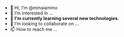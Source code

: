 
- 👋 Hi, I’m @mmaiammo
- 👀 I’m interested in ...
- 🌱 **I'm currently learning several new technologies.**
- 💞️ I’m looking to collaborate on ...
- 📫 How to reach me ...

<!---
mmaiammo/mmaiammo is a ✨ special ✨ repository because its `README.md` (this file) appears on your GitHub profile.
You can click the Preview link to take a look at your changes.
--->
